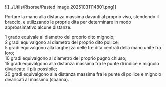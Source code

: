 ![[../Utils/Risorse/Pasted image 20251031114801.png]]


Portare la mano alla distanza massima davanti al proprio viso, stendendo il braccio, e utilizzando le proprie dita per determinare in modo approssimativo alcune distanze.

1 grado equivale al diametro del proprio dito mignolo;  
2 gradi equivalgono al diametro del proprio dito pollice;  
5 gradi equivalgono alla larghezza delle tre dita centrali della mano unite fra loro;  
10 gradi equivalgono al diametro del proprio pugno chiuso;  
15 gradi equivalgono alla distanza massima fra le punte di indice e mignolo divaricate il più possibile;  
20 gradi equivalgono alla distanza massima fra le punte di pollice e mignolo divaricati al massimo (spanna).